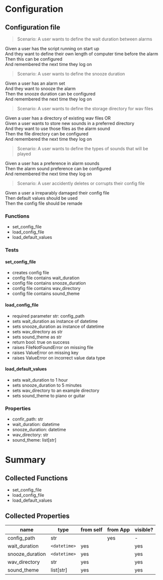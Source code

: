 # Configuration

## Configuration file

> Scenario: A user wants to define the wait duration between alarms

Given a user has the script running on start up  
And they want to define their own length of computer time before the alarm  
Then this can be configured  
And remembered the next time they log on

> Scenario: A user wants to define the snooze duration

Given a user has an alarm set  
And they want to snooze the alarm  
Then the snooze duration can be configured  
And remembered the next time they log on

> Scenario: A user wants to define the storage directory for wav files

Given a user has a directory of existing wav files OR  
Given a user wants to store new sounds in a preferred directory  
And they want to use those files as the alarm sound  
Then the file directory can be configured  
And remembered the next time they log on

> Scenario: A user wants to define the types of sounds that will be played

Given a user has a preference in alarm sounds  
Then the alarm sound preference can be configured  
And remembered the next time they log on

> Scenario: A user accidently deletes or corrupts their config file

Given a user a irreparably damaged their config file  
Then default values should be used  
Then the config file should be remade

### Functions

-   set_config_file
-   load_config_file
-   load_default_values

### Tests

#### set_config_file

-   creates config file
-   config file contains wait_duration
-   config file contains snooze_duration
-   config file contains wav_directory
-   config file contains sound_theme

#### load_config_file

-   required parameter str: config_path
-   sets wait_duration as instance of datetime
-   sets snooze_duration as instance of datetime
-   sets wav_directory as str
-   sets sound_theme as str
-   return bool: true on success
-   raises FileNotFoundError on missing file
-   raises ValueError on missing key
-   raises ValueError on incorrect value data type

#### load_default_values

-   sets wait_duration to 1 hour
-   sets snooze_duration to 5 minutes
-   sets wav_directory to an example directory
-   sets sound_theme to piano or guitar

### Properties

-   confir_path: str
-   wait_duration: datetime
-   snooze_duration: datetime
-   wav_directory: str
-   sound_theme: list[str]

# Summary

## Collected Functions

-   set_config_file
-   load_config_file
-   load_default_values

## Collected Properties

| name            | type         | from self | from App | visible? |
| --------------- | ------------ | --------- | -------- | -------- |
| config_path     | str          |           | yes      | -        |
| wait_duration   | `<datetime>` | yes       |          | yes      |
| snooze_duration | `<datetime>` | yes       |          | yes      |
| wav_directory   | str          | yes       |          | yes      |
| sound_theme     | list[str]    | yes       |          | yes      |
